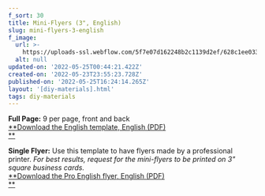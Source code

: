 ```yaml
---
f_sort: 30
title: Mini-Flyers (3", English)
slug: mini-flyers-3-english
f_image:
  url: >-
    https://uploads-ssl.webflow.com/5f7e07d162248b2c1139d2ef/628c1ee033222ea3f64e407e_flyers-eng.png
  alt: null
updated-on: '2022-05-25T00:44:21.422Z'
created-on: '2022-05-23T23:55:23.728Z'
published-on: '2022-05-25T16:24:14.265Z'
layout: '[diy-materials].html'
tags: diy-materials
---
```


**Full Page:** 9 per page, front and back  
‍[**Download the English template, English (PDF)  
**](https://global-uploads.webflow.com/5f7e0692875fa8243cac6673/614ce9b4405fb1b5f1c7fc36_PlanC_Card-9up_090321.pdf)

**Single Flyer:** Use this template to have flyers made by a professional printer. _For best results, request for the mini-flyers to be printed on 3" square business cards._  
‍[**Download the Pro English flyer, English (PDF)  
**](https://drive.google.com/file/d/1AYhxNtRkITsHHtRwJRRQW3cG9-ISHE57/view?usp=sharing)
